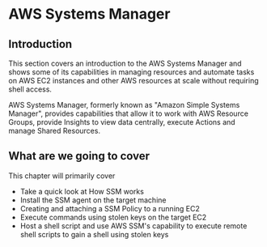 # AWS Systems Manager

## Introduction

This section covers an introduction to the AWS Systems Manager and shows some of its capabilities in managing resources and automate tasks on AWS EC2 instances and other AWS resources at scale without requiring shell access.

AWS Systems Manager, formerly known as "Amazon Simple Systems Manager", provides capabilities that allow it to work with AWS Resource Groups, provide Insights to view data centrally, execute Actions and manage Shared Resources.

## What are we going to cover

This chapter will primarily cover

- Take a quick look at How SSM works
- Install the SSM agent on the target machine
- Creating and attaching a SSM Policy to a running EC2
- Execute commands using stolen keys on the target EC2
- Host a shell script and use AWS SSM's capability to execute remote shell scripts to gain a shell using stolen keys
